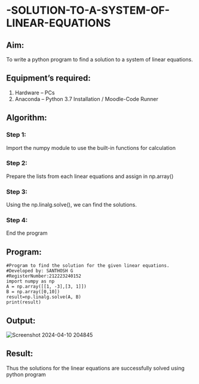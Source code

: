 # -SOLUTION-TO-A-SYSTEM-OF-LINEAR-EQUATIONS
## Aim:
To write a python program to find a solution to a system of linear equations.
## Equipment’s required:
1. 	Hardware – PCs
2. 	Anaconda – Python 3.7 Installation / Moodle-Code Runner
## Algorithm:
### Step 1: 
Import the numpy module to use the built-in functions for calculation
### Step 2: 
Prepare the lists from each linear equations and assign in np.array()
### Step 3: 
Using the np.linalg.solve(), we can find the solutions.
### Step 4: 
End the program
## Program:
```
#Program to find the solution for the given linear equations.
#Developed by: SANTHOSH G
#RegisterNumber:212223240152
import numpy as np
A = np.array([[1, -3],[3, 1]])
B = np.array([0,10])
result=np.linalg.solve(A, B)
print(result)
```

## Output:
![Screenshot 2024-04-10 204845](https://github.com/GSanthosh007/-SOLUTION-TO-A-SYSTEM-OF-LINEAR-EQUATIONS/assets/147527586/d7a34e72-b1e4-4b5a-8852-e5dc14b5c50e)

## Result: 
Thus the solutions for the linear equations are successfully solved using python program

